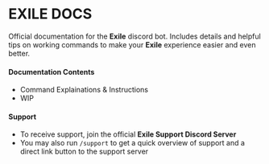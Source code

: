# EXILE DOCS

Official documentation for the **Exile** discord bot. Includes details and helpful tips on working commands to make your **Exile** experience easier and even better.

#### Documentation Contents

- Command Explainations & Instructions
- WIP

#### Support

- To receive support, join the official **Exile Support Discord Server**
- You may also run `/support` to get a quick overview of support and a direct link button to the support server